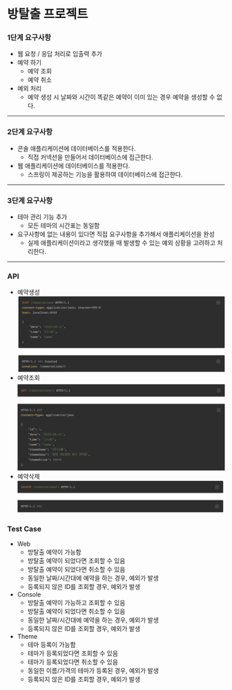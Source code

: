 # 방탈출 프로젝트

### 1단계 요구사항

* 웹 요청 / 응답 처리로 입출력 추가
* 예약 하기
  * 예약 조회
  * 예약 취소
* 예외 처리
  * 예약 생성 시 날짜와 시간이 똑같은 예약이 이미 있는 경우 예약을 생성할 수 없다.
---------------------------------------------------------------
### 2단계 요구사항
* 콘솔 애플리케이션에 데이터베이스를 적용한다.
  * 직접 커넥션을 만들어서 데이터베이스에 접근한다.
* 웹 애플리케이션에 데이터베이스를 적용한다.
  * 스프링이 제공하는 기능을 활용하여 데이터베이스에 접근한다.
---------------------------------------------------------------
### 3단계 요구사항
* 테마 관리 기능 추가
  * 모든 테마의 시간표는 동일함
* 요구사항에 없는 내용이 있다면 직접 요구사항을 추가해서 애플리케이션을 완성
  * 실제 애플리케이션이라고 생각했을 때 발생할 수 있는 예외 상황을 고려하고 처리한다.
---------------------------------------------------------------

### API

* 예약생성
![reserve_create.png](reserve_create.png)
* 예약조회
![reserve_search.png](reserve_search.png)
* 예약삭제
![reserve_delete.png](reserve_delete.png)


### Test Case
* Web
  * 방탈출 예약이 가능함
  * 방탈출 예약이 되었다면 조회할 수 있음
  * 방탈출 예약이 되었다면 취소할 수 있음
  * 동일한 날짜/시간대에 예약을 하는 경우, 예외가 발생
  * 등록되지 않은 ID를 조회할 경우, 예외가 발생
* Console
  * 방탈출 예약이 가능하고 조회할 수 있음
  * 방탈출 예약이 되었다면 취소할 수 있음
  * 동일한 날짜/시간대에 예약을 하는 경우, 예외가 발생
  * 등록되지 않은 ID를 조회할 경우, 예외가 발생
* Theme
  * 테마 등록이 가능함
  * 테마가 등록되었다면 조회할 수 있음
  * 테마가 등록되었다면 취소할 수 있음
  * 동일한 이름/가격의 테마가 등록된 경우, 예외가 발생
  * 등록되지 않은 ID를 조회할 경우, 예외가 발생


